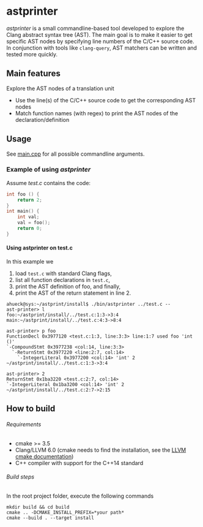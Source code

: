 # astprinter

*astprinter* is a small commandline-based tool developed to explore the Clang abstract syntax tree (AST).
The main goal is to make it easier to get specific AST nodes by specifying line numbers of the C/C++ source code.
In conjunction with tools like `clang-query`, AST matchers can be written and tested more quickly.


## Main features
Explore the AST nodes of a translation unit
- Use the line(s) of the C/C++ source code to get the corresponding AST nodes
- Match function names (with regex) to print the AST nodes of the declaration/definition

## Usage
See [main.cpp](src/main.cpp) for all possible commandline arguments.

### Example of using *astprinter*
Assume *test.c* contains the code:

  ```c
  int foo () {
      return 2; 
  }
  int main() {
      int val;
      val = foo();    
      return 0;
  }
  ```
#### Using astprinter on test.c
In this example we
  1) load `test.c` with standard Clang flags,
  2) list all function declarations in `test.c`,
  3) print the AST definition of foo, and finally,
  4) print the AST of the return statement in line 2.

```console
ahueck@sys:~/astprint/install$ ./bin/astprinter ../test.c --
ast-printer> l
foo:~/astprint/install/../test.c:1:3->3:4
main:~/astprint/install/../test.c:4:3->8:4

ast-printer> p foo
FunctionDecl 0x3977120 <test.c:1:3, line:3:3> line:1:7 used foo 'int ()'
`-CompoundStmt 0x3977238 <col:14, line:3:3>
  `-ReturnStmt 0x3977220 <line:2:7, col:14>
    `-IntegerLiteral 0x3977200 <col:14> 'int' 2
~/astprint/install/../test.c:1:3->3:4

ast-printer> 2
ReturnStmt 0x1ba3220 <test.c:2:7, col:14>
`-IntegerLiteral 0x1ba3200 <col:14> 'int' 2
~/astprint/install/../test.c:2:7->2:15
```

## How to build
###### Requirements
- cmake >= 3.5
- Clang/LLVM 6.0 (cmake needs to find the installation, see the [LLVM cmake documentation](https://llvm.org/docs/CMake.html#id14))
- C++ compiler with support for the C++14 standard

###### Build steps
In the root project folder, execute the following commands

  ```
  mkdir build && cd build
  cmake .. -DCMAKE_INSTALL_PREFIX=*your path*
  cmake --build . --target install
  ```
